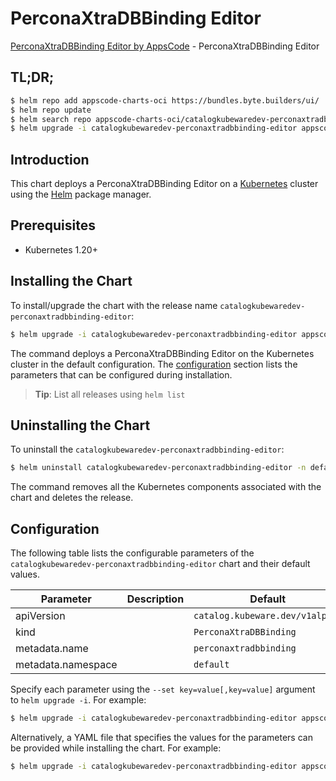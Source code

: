 # PerconaXtraDBBinding Editor

[PerconaXtraDBBinding Editor by AppsCode](https://byte.builders) - PerconaXtraDBBinding Editor

## TL;DR;

```bash
$ helm repo add appscode-charts-oci https://bundles.byte.builders/ui/
$ helm repo update
$ helm search repo appscode-charts-oci/catalogkubewaredev-perconaxtradbbinding-editor --version=v0.6.0
$ helm upgrade -i catalogkubewaredev-perconaxtradbbinding-editor appscode-charts-oci/catalogkubewaredev-perconaxtradbbinding-editor -n default --create-namespace --version=v0.6.0
```

## Introduction

This chart deploys a PerconaXtraDBBinding Editor on a [Kubernetes](http://kubernetes.io) cluster using the [Helm](https://helm.sh) package manager.

## Prerequisites

- Kubernetes 1.20+

## Installing the Chart

To install/upgrade the chart with the release name `catalogkubewaredev-perconaxtradbbinding-editor`:

```bash
$ helm upgrade -i catalogkubewaredev-perconaxtradbbinding-editor appscode-charts-oci/catalogkubewaredev-perconaxtradbbinding-editor -n default --create-namespace --version=v0.6.0
```

The command deploys a PerconaXtraDBBinding Editor on the Kubernetes cluster in the default configuration. The [configuration](#configuration) section lists the parameters that can be configured during installation.

> **Tip**: List all releases using `helm list`

## Uninstalling the Chart

To uninstall the `catalogkubewaredev-perconaxtradbbinding-editor`:

```bash
$ helm uninstall catalogkubewaredev-perconaxtradbbinding-editor -n default
```

The command removes all the Kubernetes components associated with the chart and deletes the release.

## Configuration

The following table lists the configurable parameters of the `catalogkubewaredev-perconaxtradbbinding-editor` chart and their default values.

|     Parameter      | Description |                  Default                   |
|--------------------|-------------|--------------------------------------------|
| apiVersion         |             | <code>catalog.kubeware.dev/v1alpha1</code> |
| kind               |             | <code>PerconaXtraDBBinding</code>          |
| metadata.name      |             | <code>perconaxtradbbinding</code>          |
| metadata.namespace |             | <code>default</code>                       |


Specify each parameter using the `--set key=value[,key=value]` argument to `helm upgrade -i`. For example:

```bash
$ helm upgrade -i catalogkubewaredev-perconaxtradbbinding-editor appscode-charts-oci/catalogkubewaredev-perconaxtradbbinding-editor -n default --create-namespace --version=v0.6.0 --set apiVersion=catalog.kubeware.dev/v1alpha1
```

Alternatively, a YAML file that specifies the values for the parameters can be provided while
installing the chart. For example:

```bash
$ helm upgrade -i catalogkubewaredev-perconaxtradbbinding-editor appscode-charts-oci/catalogkubewaredev-perconaxtradbbinding-editor -n default --create-namespace --version=v0.6.0 --values values.yaml
```
